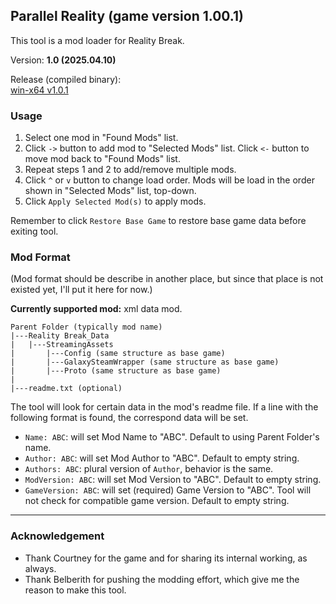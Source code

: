 ## Parallel Reality (game version 1.00.1)
This tool is a mod loader for Reality Break.

Version: **1.0 (2025.04.10)**

Release (compiled binary):  
[win-x64 v1.0.1](https://github.com/3x3y3z3t/RBBreaker/releases/tag/1.0)


### Usage
1. Select one mod in "Found Mods" list.
2. Click `->` button to add mod to "Selected Mods" list.
   Click `<-` button to move mod back to "Found Mods" list.
3. Repeat steps 1 and 2 to add/remove multiple mods.
4. Click `^` or `v` button to change load order. Mods will be load in the order shown in "Selected Mods" list, top-down.
5. Click `Apply Selected Mod(s)` to apply mods.

Remember to click `Restore Base Game` to restore base game data before exiting tool.

### Mod Format
(Mod format should be describe in another place, but since that place is not existed yet, I'll put it here for now.)

**Currently supported mod:** xml data mod.

```
Parent Folder (typically mod name)
|---Reality Break_Data
|   |---StreamingAssets
|       |---Config (same structure as base game)
|       |---GalaxySteamWrapper (same structure as base game)
|       |---Proto (same structure as base game)
|       
|---readme.txt (optional)
```

The tool will look for certain data in the mod's readme file. If a line with the following format is found, the correspond data will be set.
- `Name: ABC`: will set Mod Name to "ABC". Default to using Parent Folder's name.
- `Author: ABC`: will set Mod Author to "ABC". Default to empty string.
- `Authors: ABC`: plural version of `Author`, behavior is the same.
- `ModVersion: ABC`: will set Mod Version to "ABC". Default to empty string.
- `GameVersion: ABC`: will set (required) Game Version to "ABC". Tool will not check for compatible game version. Default to empty string.

-----
### Acknowledgement
- Thank Courtney for the game and for sharing its internal working, as always.
- Thank Belberith for pushing the modding effort, which give me the reason to make this tool.
